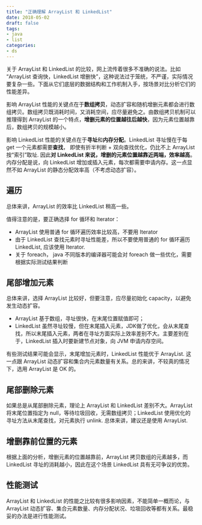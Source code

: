 ```yaml
---
title: "正确理解 ArrayList 和 LinkedList"
date: 2018-05-02
draft: false
tags:
- java
- list
categories:
- ds
---
```



关于 ArrayList 和 LinkedList 的比较，网上流传着很多不准确的说法。比如 “ArrayList 查询快，LinkedList 增删快”，这种说法过于笼统，不严谨，实际情况要复杂一些。下面从它们底层的数据结构和工作机制入手，按场景对比分析它们的性能差异。

影响 ArrayList 性能的关键点在于**数组拷贝**，动态扩容和随机增删元素都会进行数组拷贝。数组拷贝既消耗时间，又消耗空间，应尽量避免之。由数组拷贝机制可以推理得到 ArrayList 的一个特点，**增删元素的位置越往后越快**，因为元素位置越靠后，数组拷贝的规模越小。

影响 LinkedList 性能的关键点在于**寻址**和**内存分配**。LinkedList 寻址慢在于每 get 一个元素都需要**查找**， 即使有折半判断 + 双向查找优化，仍比不上 ArrayList 按“索引”取址. 因此**对 LinkedList 来说，增删的元素位置越靠近两端，效率越高**。 内存分配是说，向 LinkedList 增加或插入元素，每次都需要申请内存。这一点显然不如 ArrayList 的静态分配效率高（不考虑动态扩容）。

## 遍历

总体来讲，ArrayList 的效率比 LinkedList 稍高一些。

值得注意的是，要正确选择 for 循环和 Iterator：

- ArrayList 使用普通 for 循环遍历效率比较高，不要用 Iterator
- 由于 LinkedList 查找元素时寻址性能差，所以不要使用普通的 for 循环遍历 LinkedList, 应该使用 Iterator.
- 关于 foreach， java 不同版本的编译器可能会对 foreach 做一些优化，需要根据实际测试结果判断


## 尾部增加元素

总体来讲，选择 ArrayList 比较好，但要注意，应尽量初始化 capacity，以避免发生动态扩容。

- ArrayList 基于数组，寻址很快，在末尾位置赋值即可；
- LinkedList 虽然寻址较慢，但在末尾插入元素，JDK做了优化，会从末尾查找，所以末尾插入元素，两者在寻址方面实际上效率差别不大。主要差别在于，LinkedList 插入时要新建节点对象，向 JVM 申请内存空间。

有些测试结果可能会显示，末尾增加元素时，LinkedList 性能优于 ArrayList. 这一点跟 ArrayList 动态扩容和集合内元素数量有关系。总的来讲，不较真的情况下，选用 ArrayList 是 OK 的。

## 尾部删除元素

如果总是从尾部删除元素，理论上 ArrayList 和 LinkedList 差别不大。ArrayList 将末尾位置指定为 null，等待垃圾回收，无需数组拷贝；LinkedList 使用优化的寻址方法从末尾查找，对元素执行 unlink. 总体来讲，建议还是使用 ArrayList.

## 增删靠前位置的元素

根据上面的分析，增删元素的位置越靠前，ArrayList 拷贝数组的元素越多，而 LinkedList 寻址的消耗越小，因此在这个场景 LinkedList 具有无可争议的优势。

## 性能测试

ArrayList 和 LinkedList 的性能之比较有很多影响因素，不能简单一概而论，与 ArrayList 动态扩容、集合元素数量、内存分配状况、垃圾回收等都有关系。最稳妥的办法是进行性能测试。